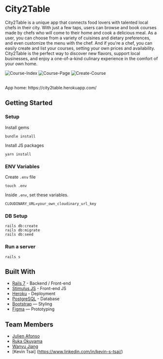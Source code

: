 # City2Table

City2Table is a unique app that connects food lovers with talented local chefs in their city. With just a few taps, users can browse and book courses made by chefs who will come to their home and cook a delicious meal. As a user, you can choose from a variety of cuisines and dietary preferences, and even customize the menu with the chef. And if you're a chef, you can easily create and list your courses, setting your own prices and availability. City2Table is the perfect way to discover new flavors, support local businesses, and enjoy a one-of-a-kind culinary experience in the comfort of your own home.

![Course-Index](https://user-images.githubusercontent.com/51001611/224603361-920cbd4c-2bf3-49cd-bbf3-3b49931cc239.jpg)
![Course-Page](https://user-images.githubusercontent.com/51001611/224603367-09f5348e-f907-4da7-9d0f-ee11b14c6b15.jpg)
![Create-Course](https://user-images.githubusercontent.com/51001611/224603373-ceba70a6-8844-47a8-a412-fdb8d35cc33f.jpg)

<br>
App home: https://city2table.herokuapp.com/
   

## Getting Started
### Setup

Install gems
```
bundle install
```
Install JS packages
```
yarn install
```
### ENV Variables
Create `.env` file
```
touch .env
```
Inside `.env`, set these variables.
```
CLOUDINARY_URL=your_own_cloudinary_url_key
```

### DB Setup
```
rails db:create
rails db:migrate
rails db:seed
```

### Run a server
```
rails s
```

## Built With
- [Rails 7](https://guides.rubyonrails.org/) - Backend / Front-end
- [Stimulus JS](https://stimulus.hotwired.dev/) - Front-end JS
- [Heroku](https://heroku.com/) - Deployment
- [PostgreSQL](https://www.postgresql.org/) - Database
- [Bootstrap](https://getbootstrap.com/) — Styling
- [Figma](https://www.figma.com) — Prototyping

## Team Members
- [Julien Afonso](https://www.linkedin.com/in/julien-afonso-59568124b/)
- [Ruka Okuyama](https://www.linkedin.com/in/luka-okuyama-14b87213a/)
- [Wanyu Jiang](https://www.linkedin.com/in/wanyu-jiang-144195248/)
- [Kevin Tsai] (https://www.linkedin.com/in/kevin-s-tsai/)
